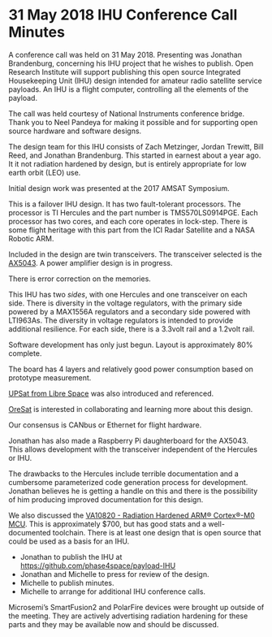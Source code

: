 # 31 May 2018 IHU Conference Call Minutes

A conference call was held on 31 May 2018. Presenting was Jonathan Brandenburg, concerning his IHU project that he wishes to publish. Open Research Institute will support publishing this open source Integrated Housekeeping Unit (IHU) design intended for amateur radio satellite service payloads. An IHU is a flight computer, controlling all the elements of the payload.

The call was held courtesy of National Instruments conference bridge. Thank you to Neel Pandeya for making it possible and for supporting open source hardware and software designs. 

The design team for this IHU consists of Zach Metzinger, Jordan Trewitt, Bill Reed, and Jonathan Brandenburg. This started in earnest about a year ago. It it not radiation hardened by design, but is entirely appropriate for low earth orbit (LEO) use. 

Initial design work was presented at the 2017 AMSAT Symposium. 

This is a failover IHU design. It has two fault-tolerant processors. The processor is TI Hercules and the part number is TMS570LS0914PGE. Each processor has two cores, and each core operates in lock-step. There is some flight heritage with this part from the ICI Radar Satellite and a NASA Robotic ARM. 

Included in the design are twin transceivers. The transceiver selected is the [AX5043](http://www.onsemi.com/PowerSolutions/product.do?id=AX5043).
A power amplifier design is in progress. 

There is error correction on the memories. 

This IHU has two *sides*, with one Hercules and one transceiver on each side. There is diversity in the voltage regulators, with the primary side powered by a MAX1556A regulators and a secondary side powered with LTI963As. The diversity in voltage regulators is intended to provide additional resilience. For each side, there is a 3.3volt rail and a 1.2volt rail.

Software development has only just begun. Layout is approximately 80% complete. 

The board has 4 layers and relatively good power consumption based on prototype measurement. 

[UPSat from Libre Space](https://libre.space/projects/upsat/) was also introduced and referenced.

[OreSat](http://oresat.org/) is interested in collaborating and learning more about this design.

Our consensus is CANbus or Ethernet for flight hardware.

Jonathan has also made a Raspberry Pi daughterboard for the AX5043. This allows development with the transceiver independent of the Hercules or IHU. 

The drawbacks to the Hercules include terrible documentation and a cumbersome parameterized code generation process for development. Jonathan believes he is getting a handle on this and there is the possibility of him producing improved documentation for this design. 

We also discussed the [VA10820 - Radiation Hardened ARM® Cortex®-M0 MCU](https://www.voragotech.com/products/va10820). This is approximately $700, but has good stats and a well-documented toolchain. There is at least one design that is open source that could be used as a basis for an IHU. 

* Jonathan to publish the IHU at https://github.com/phase4space/payload-IHU
* Jonathan and Michelle to press for review of the design.
* Michelle to publish minutes.
* Michelle to arrange for additional IHU conference calls. 

Microsemi’s SmartFusion2 and PolarFire devices were brought up outside of the meeting.  They are actively advertising radiation hardening for these parts and they may be available now and should be discussed. 

